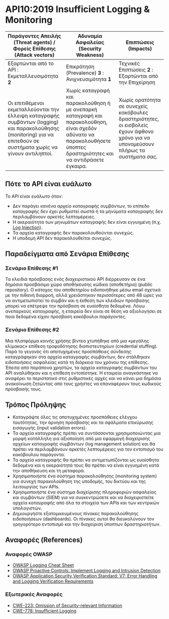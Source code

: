 API10:2019 Insufficient Logging & Monitoring
============================================

| Παράγοντες Απειλής (Threat agents) / Φορείς Επίθεσης (Attack vectors) | Αδυναμία Ασφαλείας (Security Weakness) | Επιπτώσεις (Impacts) |
| - | - | - |
| Εξαρτώνται από το API : Εκμεταλλευσιμότητα **2** | Επικράτηση (Prevalence) **3** : Ανιχνευσιμότητα **1** | Τεχνικές Επιπτώσεις **2** : Εξαρτώνται από την Επιχείρηση |
| Οι επιτιθέμενοι εκμεταλλεύονται την έλλειψη καταγραφής συμβάντων (logging) και παρακολούθησης (monitoring) για να επιτεθούν σε συστήματα χωρίς να γίνουν αντιληπτοί. | Χωρίς καταγραφή και παρακολούθηση ή με ανεπαρκή καταγραφή και παρακολούθηση, είναι σχεδόν αδύνατο να παρακολουθήσετε ύποπτες δραστηριότητες και να αντιδράσετε έγκαιρα. | Χωρίς ορατότητα σε συνεχείς κακόβουλες δραστηριότητες, οι εισβολείς έχουν άφθονο χρόνο για να υπονομεύσουν πλήρως τα συστήματα σας. |

## Πότε το API είναι ευάλωτο

Το API είναι ευάλωτο όταν:

* Δεν παράγει κανένα αρχείο καταγραφής συμβάντων, το επίπεδο καταγραφής δεν έχει ρυθμιστεί σωστά ή τα μηνύματα καταγραφής δεν περιλαμβάνουν αρκετές λεπτομέρειες.
* Η ακεραιότητα των μηνυμάτων καταγραφής δεν είναι εγγυημένη (π.χ. [Log Injection][1]).
* Τα αρχεία καταγραφής δεν παρακολουθούνται συνεχώς.
* Η υποδομή API δεν παρακολουθείται συνεχώς.

## Παραδείγματα από Σενάρια Επίθεσης

### Σενάριο Επίθεσης #1

Τα κλειδιά πρόσβασης ενός διαχειριστικού API διέρρευσαν σε ένα δημόσια προσβάσιμο χώρο αποθήκευσης κώδικα (αποθετήριο) (public repository).
Ο κάτοχος του αποθετηρίου ειδοποιήθηκε μέσω email σχετικά με την πιθανή διαρροή, 
αλλά χρειάστηκαν περισσότερες από 48 ώρες για να αντιμετωπιστεί το συμβάν και η έκθεση των κλειδιών πρόσβασης μπορεί να επέτρεψε την πρόσβαση σε ευαίσθητα δεδομένα. Λόγω ανεπαρκούς καταγραφής, η εταιρεία δεν είναι σε θέση να αξιολογήσει σε ποια δεδομένα είχαν πρόσβαση κακόβουλοι παράγοντες.

### Σενάριο Επίθεσης #2

Μια πλατφόρμα κοινής χρήσης βίντεο χτυπήθηκε από μια «μεγάλης κλίμακας» επίθεση τροφοδότησης διαπιστευτηρίων (credential stuffing). 
Παρά το γεγονός ότι αποτυχημένες προσπάθειες σύνδεσης καταγράφηκαν στα αρχεία καταγραφής συμβάντων, δεν στάλθηκαν ειδοποιήσεις ασφαλείας κατά τη διάρκεια του χρόνου της επίθεσης. Έπειτα από παράπονα χρηστών, τα αρχεία καταγραφής συμβάντων του API αναλύθηκαν και η επίθεση εντοπίστηκε.
Η εταιρεία αναγκάστηκε να αναφέρει το περιστατικό στις ρυθμιστικές αρχές και να κάνει μια δημόσια ανακοίνωση ζητώντας από τους χρήστες να επαναφέρουν τους κωδικούς πρόσβασής τους.

## Τρόπος Πρόληψης

* Καταγράψτε όλες τις αποτυχημένες προσπάθειες ελέγχου ταυτότητας, την άρνηση πρόσβασης και τα σφάλματα επικύρωσης εισαγωγής (input validation errors).
* Τα αρχεία καταγραφής πρέπει να συντάσσονται χρησιμοποιώντας μια μορφή κατάλληλη για αξιοποίηση από μια εφαρμογή διαχείρισης αρχείων καταγραφής συμβάντων (log management solution) και θα πρέπει να περιλαμβάνουν αρκετές λεπτομέρειες για τον εντοπισμό του κακόβουλου παράγοντα.
* Τα αρχεία καταγραφής θα πρέπει να αντιμετωπίζονται ως ευαίσθητα δεδομένα και η ακεραιότητά τους θα πρέπει να είναι εγγυημένη κατά την αποθήκευση και τη μεταφορά.
* Χρησιμοποιήστε ένα σύστημα παρακολούθησης (monitoring system) για συνεχή παρακολούθηση της υποδομής, του δικτύου και της λειτουργίας των APIs.
* Χρησιμοποιήστε ένα σύστημα διαχείρισης πληροφοριών ασφαλείας και συμβάντων (SIEM) για να συγκεντρώσετε και να διαχειριστείτε αρχεία καταγραφής από όλα τα στοιχεία των APIs και των κεντρικών υπολογιστών.
* Δημιουργήστε εξατομικευμένους πίνακες παρακολούθησης ειδοποιήσεων (dashboards). Οι πίνακες αυτοί θα διευκολύνουν τον γρηγορότερο εντοπισμό και την διαχείριση ύποπτων δραστηριοτήτων.

## Αναφορές (References)

### Αναφορές OWASP

* [OWASP Logging Cheat Sheet][2]
* [OWASP Proactive Controls: Implement Logging and Intrusion Detection][3]
* [OWASP Application Security Verification Standard: V7: Error Handling and
  Logging Verification Requirements][4]

### Εξωτερικές Αναφορές

* [CWE-223: Omission of Security-relevant Information][5]
* [CWE-778: Insufficient Logging][6]

[1]: https://www.owasp.org/index.php/Log_Injection
[2]: https://www.owasp.org/index.php/Logging_Cheat_Sheet
[3]: https://www.owasp.org/index.php/OWASP_Proactive_Controls
[4]: https://github.com/OWASP/ASVS/blob/master/4.0/en/0x15-V7-Error-Logging.md
[5]: https://cwe.mitre.org/data/definitions/223.html
[6]: https://cwe.mitre.org/data/definitions/778.html
